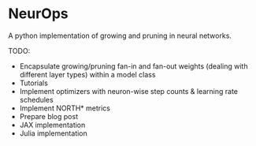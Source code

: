 # NeurOps
A python implementation of growing and pruning in neural networks.

TODO:
* Encapsulate growing/pruning fan-in and fan-out weights (dealing with different layer types) within a model class
* Tutorials
* Implement optimizers with neuron-wise step counts & learning rate schedules
* Implement NORTH* metrics
* Prepare blog post
* JAX implementation
* Julia implementation